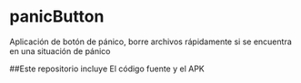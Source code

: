 # panicButton
Aplicación de botón de pánico, borre archivos rápidamente si se encuentra en una situación de pánico

##Este repositorio incluye El código fuente y el APK 
